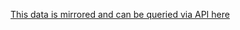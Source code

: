

 [This data is mirrored and can be queried via API here](https://exversion.com/data/view/GE25W01686UDXH6)